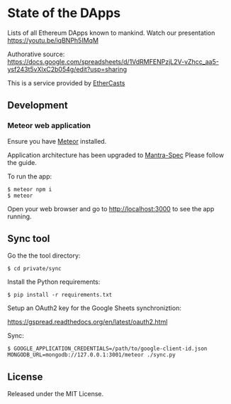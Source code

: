 # State of the DApps

Lists of all Ethereum DApps known to mankind. Watch our presentation https://youtu.be/iqBNPh5IMqM

Authorative source: https://docs.google.com/spreadsheets/d/1VdRMFENPzjL2V-vZhcc_aa5-ysf243t5vXlxC2b054g/edit?usp=sharing

This is a service provided by [EtherCasts](http://ethercasts.com)

## Development

### Meteor web application

Ensure you have [Meteor](https://www.meteor.com/install) installed.

Application architecture has been upgraded to [Mantra-Spec](https://kadirahq.github.io/mantra/)
Please follow the guide.


To run the app:

    $ meteor npm i
    $ meteor

Open your web browser and go to [http://localhost:3000](http://localhost:3000) to see the app running.

## Sync tool

Go the the tool directory:

    $ cd private/sync

Install the Python requirements:

    $ pip install -r requirements.txt

Setup an OAuth2 key for the Google Sheets synchroniztion:

https://gspread.readthedocs.org/en/latest/oauth2.html

Sync:

    $ GOOGLE_APPLICATION_CREDENTIALS=/path/to/google-client-id.json MONGODB_URL=mongodb://127.0.0.1:3001/meteor ./sync.py

## License

Released under the MIT License.
